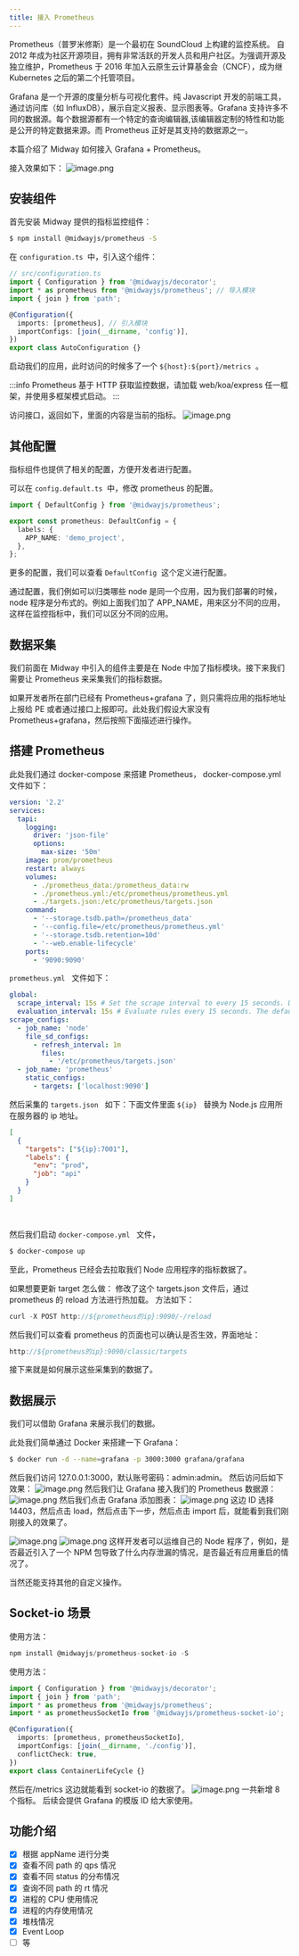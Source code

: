 ```yaml
---
title: 接入 Prometheus
---
```


Prometheus（普罗米修斯）是一个最初在 SoundCloud 上构建的监控系统。 自 2012 年成为社区开源项目，拥有非常活跃的开发人员和用户社区。为强调开源及独立维护，Prometheus 于 2016 年加入云原生云计算基金会（CNCF），成为继 Kubernetes 之后的第二个托管项目。

Grafana 是一个开源的度量分析与可视化套件。纯 Javascript 开发的前端工具，通过访问库（如 InfluxDB），展示自定义报表、显示图表等。Grafana 支持许多不同的数据源。每个数据源都有一个特定的查询编辑器,该编辑器定制的特性和功能是公开的特定数据来源。而 Prometheus 正好是其支持的数据源之一。

本篇介绍了 Midway 如何接入 Grafana + Prometheus。

接入效果如下：
![image.png](https://cdn.nlark.com/yuque/0/2021/png/187105/1617259935548-a2df4339-3229-4391-bd3d-4ba8e6979d4d.png#height=498&id=KoiiE&margin=%5Bobject%20Object%5D&name=image.png&originHeight=996&originWidth=1914&originalType=binary&ratio=1&size=969345&status=done&style=none&width=957)

## 安装组件

首先安装 Midway 提供的指标监控组件：

```bash
$ npm install @midwayjs/prometheus -S
```

在 `configuration.ts`  中，引入这个组件：

```typescript
// src/configuration.ts
import { Configuration } from '@midwayjs/decorator';
import * as prometheus from '@midwayjs/prometheus'; // 导入模块
import { join } from 'path';

@Configuration({
  imports: [prometheus], // 引入模块
  importConfigs: [join(__dirname, 'config')],
})
export class AutoConfiguration {}
```

启动我们的应用，此时访问的时候多了一个 `${host}:${port}/metrics`  。

:::info
Prometheus 基于 HTTP 获取监控数据，请加载 web/koa/express 任一框架，并使用多框架模式启动。
:::

访问接口，返回如下，里面的内容是当前的指标。
![image.png](https://cdn.nlark.com/yuque/0/2021/png/187105/1617260048533-4f725824-9471-40c9-be8b-6dcbf27d9cca.png#height=997&id=DIl0G&margin=%5Bobject%20Object%5D&name=image.png&originHeight=1994&originWidth=2276&originalType=binary&ratio=1&size=1070956&status=done&style=none&width=1138)

## 其他配置

指标组件也提供了相关的配置，方便开发者进行配置。

可以在 `config.default.ts`  中，修改 prometheus 的配置。

```typescript
import { DefaultConfig } from '@midwayjs/prometheus';

export const prometheus: DefaultConfig = {
  labels: {
    APP_NAME: 'demo_project',
  },
};
```

更多的配置，我们可以查看 `DefaultConfig`  这个定义进行配置。

通过配置，我们例如可以归类哪些 node 是同一个应用，因为我们部署的时候，node 程序是分布式的。例如上面我们加了 APP_NAME，用来区分不同的应用，这样在监控指标中，我们可以区分不同的应用。

## 数据采集

我们前面在 Midway 中引入的组件主要是在 Node 中加了指标模块。接下来我们需要让 Prometheus 来采集我们的指标数据。

如果开发者所在部门已经有 Prometheus+grafana 了，则只需将应用的指标地址上报给 PE 或者通过接口上报即可。此处我们假设大家没有 Prometheus+grafana，然后按照下面描述进行操作。

## 搭建 Prometheus

此处我们通过 docker-compose 来搭建 Prometheus， docker-compose.yml  文件如下：

```yaml
version: '2.2'
services:
  tapi:
    logging:
      driver: 'json-file'
      options:
        max-size: '50m'
    image: prom/prometheus
    restart: always
    volumes:
      - ./prometheus_data:/prometheus_data:rw
      - ./prometheus.yml:/etc/prometheus/prometheus.yml
      - ./targets.json:/etc/prometheus/targets.json
    command:
      - '--storage.tsdb.path=/prometheus_data'
      - '--config.file=/etc/prometheus/prometheus.yml'
      - '--storage.tsdb.retention=10d'
      - '--web.enable-lifecycle'
    ports:
      - '9090:9090'
```

`prometheus.yml`   文件如下：

```yaml
global:
  scrape_interval: 15s # Set the scrape interval to every 15 seconds. Default is every 1 minute.
  evaluation_interval: 15s # Evaluate rules every 15 seconds. The default is every 1 minute.
scrape_configs:
  - job_name: 'node'
    file_sd_configs:
      - refresh_interval: 1m
        files:
          - '/etc/prometheus/targets.json'
  - job_name: 'prometheus'
    static_configs:
      - targets: ['localhost:9090']
```

然后采集的 `targets.json`   如下：下面文件里面 `${ip}`   替换为 Node.js 应用所在服务器的 ip 地址。

```json
[
  {
    "targets": ["${ip}:7001"],
    "labels": {
      "env": "prod",
      "job": "api"
    }
  }
]
```

​

然后我们启动 `docker-compose.yml`   文件，

```bash
$ docker-compose up
```

至此，Prometheus 已经会去拉取我们 Node 应用程序的指标数据了。

如果想要更新 target 怎么做：
修改了这个 targets.json 文件后，通过 prometheus 的 reload 方法进行热加载。
方法如下：

```typescript
curl -X POST http://${prometheus的ip}:9090/-/reload
```

然后我们可以查看 prometheus 的页面也可以确认是否生效，界面地址：

```typescript
http://${prometheus的ip}:9090/classic/targets
```

接下来就是如何展示这些采集到的数据了。

## 数据展示

我们可以借助 Grafana 来展示我们的数据。

此处我们简单通过 Docker 来搭建一下 Grafana：

```bash
$ docker run -d --name=grafana -p 3000:3000 grafana/grafana
```

然后我们访问 127.0.0.1:3000，默认账号密码：admin:admin。
然后访问后如下效果：
![image.png](https://cdn.nlark.com/yuque/0/2021/png/187105/1617260561047-c2643a69-6258-491b-937d-9bfc4558252f.png#height=346&id=yNdWZ&margin=%5Bobject%20Object%5D&name=image.png&originHeight=692&originWidth=1496&originalType=binary&ratio=1&size=551202&status=done&style=none&width=748)
然后我们让 Grafana 接入我们的 Prometheus 数据源：
![image.png](https://cdn.nlark.com/yuque/0/2021/png/187105/1617260581029-1e2e06a8-3054-4ad8-96b5-d50ab9bb1612.png#height=286&id=atAvT&margin=%5Bobject%20Object%5D&name=image.png&originHeight=572&originWidth=1490&originalType=binary&ratio=1&size=169944&status=done&style=none&width=745)
然后我们点击 Grafana 添加图表：
![image.png](https://cdn.nlark.com/yuque/0/2021/png/187105/1620725466020-28793a78-c03b-48fa-bf16-0c9c8ecc1a94.png#clientId=u070308fc-4e5d-4&from=paste&height=741&id=uce167575&margin=%5Bobject%20Object%5D&name=image.png&originHeight=1482&originWidth=2626&originalType=binary&ratio=1&size=310590&status=done&style=none&taskId=uedd61eb7-8e61-488f-963f-f70adb9a651&width=1313)
这边 ID 选择 14403，然后点击 load，然后点击下一步，然后点击 import 后，就能看到我们刚刚接入的效果了。

![image.png](https://cdn.nlark.com/yuque/0/2021/png/187105/1620725497338-a32a8982-d51f-4e74-b511-dc10a7c66d80.png#clientId=u070308fc-4e5d-4&from=paste&height=996&id=uba6ac1f0&margin=%5Bobject%20Object%5D&name=image.png&originHeight=1992&originWidth=3836&originalType=binary&ratio=1&size=1951604&status=done&style=none&taskId=ua7c2fc08-0633-4614-9af0-5bf2da800ef&width=1918)
![image.png](https://cdn.nlark.com/yuque/0/2021/png/187105/1620725514630-4f654f10-ef3a-41f7-b403-02832d3ef7d8.png#clientId=u070308fc-4e5d-4&from=paste&height=998&id=u27a3ae30&margin=%5Bobject%20Object%5D&name=image.png&originHeight=1996&originWidth=3830&originalType=binary&ratio=1&size=2201307&status=done&style=none&taskId=ucee30610-4c1f-4fa8-82fd-a952d5aa9e1&width=1915)
这样开发者可以运维自己的 Node 程序了，例如，是否最近引入了一个 NPM 包导致了什么内存泄漏的情况，是否最近有应用重启的情况了。

当然还能支持其他的自定义操作。
​

## Socket-io 场景

使用方法：

```typescript
npm install @midwayjs/prometheus-socket-io -S
```

使用方法：

```typescript
import { Configuration } from '@midwayjs/decorator';
import { join } from 'path';
import * as prometheus from '@midwayjs/prometheus';
import * as prometheusSocketIo from '@midwayjs/prometheus-socket-io';

@Configuration({
  imports: [prometheus, prometheusSocketIo],
  importConfigs: [join(__dirname, './config')],
  conflictCheck: true,
})
export class ContainerLifeCycle {}
```

然后在/metrics 这边就能看到 socket-io 的数据了。
![image.png](https://cdn.nlark.com/yuque/0/2021/png/187105/1631090438583-d925c13c-371a-4037-9f53-edaa34580aab.png#clientId=u24adff00-2245-4&from=paste&height=459&id=u2862ab6b&margin=%5Bobject%20Object%5D&name=image.png&originHeight=918&originWidth=1470&originalType=binary&ratio=1&size=481525&status=done&style=none&taskId=ua4ce06b2-a75d-4e4a-8bd9-c94496dca33&width=735)
一共新增 8 个指标。
后续会提供 Grafana 的模版 ID 给大家使用。
​

## 功能介绍

- [x] 根据 appName 进行分类
- [x] 查看不同 path 的 qps 情况
- [x] 查看不同 status 的分布情况
- [x] 查询不同 path 的 rt 情况
- [x] 进程的 CPU 使用情况
- [x] 进程的内存使用情况
- [x] 堆栈情况
- [x] Event Loop
- [ ] 等
